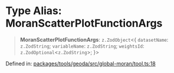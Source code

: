 # Type Alias: MoranScatterPlotFunctionArgs

> **MoranScatterPlotFunctionArgs**: `z.ZodObject`\<\{ `datasetName`: `z.ZodString`; `variableName`: `z.ZodString`; `weightsId`: `z.ZodOptional`\<`z.ZodString`\>; \}\>

Defined in: [packages/tools/geoda/src/global-moran/tool.ts:18](https://github.com/GeoDaCenter/openassistant/blob/37d127dc7a76d6b5cf9de906c055e4c904e3dfed/packages/tools/geoda/src/global-moran/tool.ts#L18)
